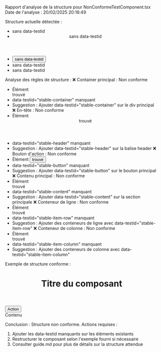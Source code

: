 Rapport d'analyse de la structure pour NonConformeTestComponent.tsx
Date de l'analyse : 20/02/2025 20:16:49

Structure actuelle détectée :
- <div> sans data-testid
- <header> sans data-testid
- <button> sans data-testid
- <section> sans data-testid
- <footer> sans data-testid

Analyse des règles de structure :
❌ Container principal : Non conforme
   - Élément <div> trouvé
   - data-testid="stable-container" manquant
   - Suggestion : Ajouter data-testid="stable-container" sur le div principal
❌ En-tête : Non conforme
   - Élément <header> trouvé
   - data-testid="stable-header" manquant
   - Suggestion : Ajouter data-testid="stable-header" sur la balise header
❌ Bouton d'action : Non conforme
   - Élément <button> trouvé
   - data-testid="stable-button" manquant
   - Suggestion : Ajouter data-testid="stable-button" sur le bouton principal
❌ Contenu principal : Non conforme
   - Élément <section> trouvé
   - data-testid="stable-content" manquant
   - Suggestion : Ajouter data-testid="stable-content" sur la section principale
❌ Conteneur de ligne : Non conforme
   - Élément <div> trouvé
   - data-testid="stable-item-row" manquant
   - Suggestion : Ajouter des conteneurs de ligne avec data-testid="stable-item-row"
❌ Conteneur de colonne : Non conforme
   - Élément <div> trouvé
   - data-testid="stable-item-column" manquant
   - Suggestion : Ajouter des conteneurs de colonne avec data-testid="stable-item-column"

Exemple de structure conforme :

<div data-testid="stable-container">
  <header data-testid="stable-header">
    <h1>Titre du composant</h1>
  </header>
  <button data-testid="stable-button">Action</button>
  <section data-testid="stable-content">
    <div data-testid="stable-item-row">
      <div data-testid="stable-item-column">
        Contenu
      </div>
    </div>
  </section>
</div>

Conclusion : Structure non conforme.
Actions requises :
1. Ajouter les data-testid manquants sur les éléments existants
2. Restructurer le composant selon l'exemple fourni si nécessaire
3. Consulter guide.md pour plus de détails sur la structure attendue
